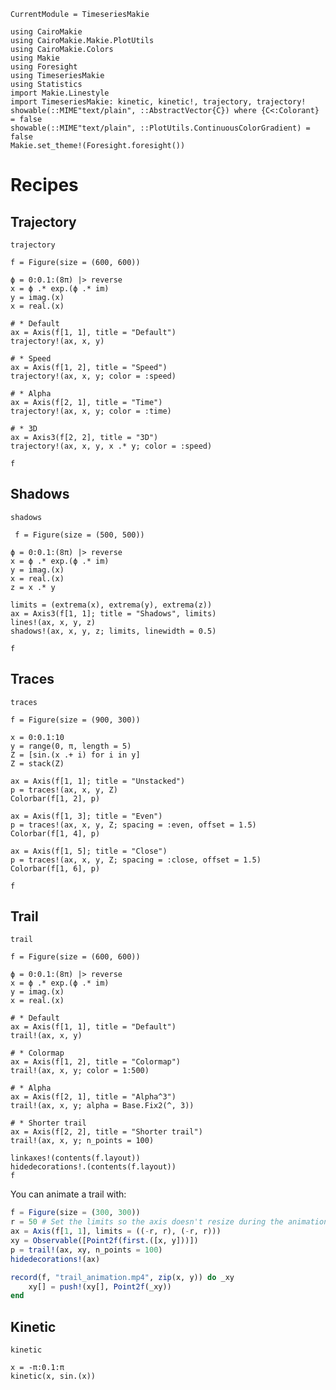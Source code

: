 ```@meta
CurrentModule = TimeseriesMakie
```

```@setup TimeseriesMakie
using CairoMakie
using CairoMakie.Makie.PlotUtils
using CairoMakie.Colors
using Makie
using Foresight
using TimeseriesMakie
using Statistics
import Makie.Linestyle
import TimeseriesMakie: kinetic, kinetic!, trajectory, trajectory!
showable(::MIME"text/plain", ::AbstractVector{C}) where {C<:Colorant} = false
showable(::MIME"text/plain", ::PlotUtils.ContinuousColorGradient) = false
Makie.set_theme!(Foresight.foresight())
```

# Recipes


## Trajectory


```@shortdocs; canonical=false
trajectory
```

```@example TimeseriesMakie
f = Figure(size = (600, 600))

ϕ = 0:0.1:(8π) |> reverse
x = ϕ .* exp.(ϕ .* im)
y = imag.(x)
x = real.(x)

# * Default
ax = Axis(f[1, 1], title = "Default")
trajectory!(ax, x, y)

# * Speed
ax = Axis(f[1, 2], title = "Speed")
trajectory!(ax, x, y; color = :speed)

# * Alpha
ax = Axis(f[2, 1], title = "Time")
trajectory!(ax, x, y; color = :time)

# * 3D
ax = Axis3(f[2, 2], title = "3D")
trajectory!(ax, x, y, x .* y; color = :speed)

f
```

## Shadows

```@shortdocs; canonical=false
shadows
```

```@example TimeseriesMakie
 f = Figure(size = (500, 500))

ϕ = 0:0.1:(8π) |> reverse
x = ϕ .* exp.(ϕ .* im)
y = imag.(x)
x = real.(x)
z = x .* y

limits = (extrema(x), extrema(y), extrema(z))
ax = Axis3(f[1, 1]; title = "Shadows", limits)
lines!(ax, x, y, z)
shadows!(ax, x, y, z; limits, linewidth = 0.5)

f
```

## Traces

```@shortdocs; canonical=false
traces
```

```@example TimeseriesMakie
f = Figure(size = (900, 300))

x = 0:0.1:10
y = range(0, π, length = 5)
Z = [sin.(x .+ i) for i in y]
Z = stack(Z)

ax = Axis(f[1, 1]; title = "Unstacked")
p = traces!(ax, x, y, Z)
Colorbar(f[1, 2], p)

ax = Axis(f[1, 3]; title = "Even")
p = traces!(ax, x, y, Z; spacing = :even, offset = 1.5)
Colorbar(f[1, 4], p)

ax = Axis(f[1, 5]; title = "Close")
p = traces!(ax, x, y, Z; spacing = :close, offset = 1.5)
Colorbar(f[1, 6], p)

f
```

## Trail

```@shortdocs; canonical=false
trail
```

```@example TimeseriesMakie
f = Figure(size = (600, 600))

ϕ = 0:0.1:(8π) |> reverse
x = ϕ .* exp.(ϕ .* im)
y = imag.(x)
x = real.(x)

# * Default
ax = Axis(f[1, 1], title = "Default")
trail!(ax, x, y)

# * Colormap
ax = Axis(f[1, 2], title = "Colormap")
trail!(ax, x, y; color = 1:500)

# * Alpha
ax = Axis(f[2, 1], title = "Alpha^3")
trail!(ax, x, y; alpha = Base.Fix2(^, 3))

# * Shorter trail
ax = Axis(f[2, 2], title = "Shorter trail")
trail!(ax, x, y; n_points = 100)

linkaxes!(contents(f.layout))
hidedecorations!.(contents(f.layout))
f
```

You can animate a trail with:
```julia
f = Figure(size = (300, 300))
r = 50 # Set the limits so the axis doesn't resize during the animation
ax = Axis(f[1, 1], limits = ((-r, r), (-r, r)))
xy = Observable([Point2f(first.([x, y]))])
p = trail!(ax, xy, n_points = 100)
hidedecorations!(ax)

record(f, "trail_animation.mp4", zip(x, y)) do _xy
    xy[] = push!(xy[], Point2f(_xy))
end
```


## Kinetic

```@shortdocs; canonical=false
kinetic
```

```@example TimeseriesMakie
x = -π:0.1:π
kinetic(x, sin.(x))
```

